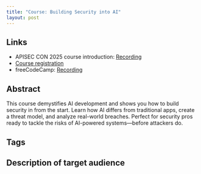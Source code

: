 ```yaml
---
title: "Course: Building‍ Security into AI"
layout: post
---
```


## Links

* APISEC CON 2025 course introduction: [Recording](https://www.youtube.com/watch?v=1wZIy2gdwKQ)
* [Course registration](https://www.apisecuniversity.com/courses/building-security-into-ai)
* freeCodeCamp: [Recording](https://www.youtube.com/watch?v=0xah5jMflcI)

## Abstract

This course demystifies AI development and shows you how to build security in from the start. Learn how AI differs from traditional apps, create a threat model, and analyze real-world breaches. Perfect for security pros ready to tackle the risks of AI-powered systems—before attackers do.

## Tags

## Description of target audience
